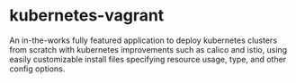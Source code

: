 # kubernetes-vagrant

An in-the-works fully featured application to deploy kubernetes clusters from scratch with kubernetes improvements such as calico and istio, using easily customizable install files specifying resource usage, type, and other config options.
